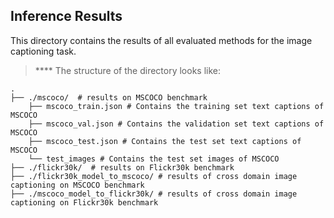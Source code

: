 ## Inference Results
This directory contains the results of all evaluated methods for the image captioning task.

> ****  The structure of the directory looks like:

    .
    ├── ./mscoco/  # results on MSCOCO benchmark               
        ├── mscoco_train.json # Contains the training set text captions of MSCOCO
        ├── mscoco_val.json # Contains the validation set text captions of MSCOCO
        ├── mscoco_test.json # Contains the test set text captions of MSCOCO
        └── test_images # Contains the test set images of MSCOCO
    ├── ./flickr30k/  # results on Flickr30k benchmark
    ├── ./flickr30k_model_to_mscoco/ # results of cross domain image captioning on MSCOCO benchmark
    ├── ./mscoco_model_to_flickr30k/ # results of cross domain image captioning on Flickr30k benchmark

